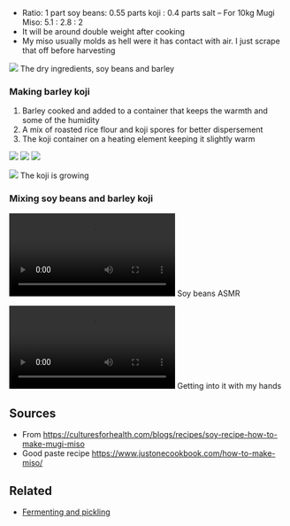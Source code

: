 - Ratio: 1 part soy beans: 0.55 parts koji : 0.4 parts salt – For 10kg Mugi Miso: 5.1 : 2.8 : 2
- It will be around double weight after cooking
- My miso usually molds as hell were it has contact with air. I just scrape that off before harvesting

![](assets/photo_5945069091352066710_y.jpg)
The dry ingredients, soy beans and barley

### Making barley koji

1. Barley cooked and added to a container that keeps the warmth and some of the humidity
2. A mix of roasted rice flour and koji spores for better dispersement
3. The koji container on a heating element keeping it slightly warm

![](assets/photo_5965095312672537199_y.jpg)
![](assets/photo_5965095312672537200_y.jpg)
![](assets/photo_5965095312672537201_y.jpg)

![](assets/photo_5965095312672537202_y.jpg)
The koji is growing

### Mixing soy beans and barley koji
![](assets/IMG_7879.mp4)
Soy beans ASMR

![](assets/IMG_7897.mp4)
Getting into it with my hands

## Sources
- From https://culturesforhealth.com/blogs/recipes/soy-recipe-how-to-make-mugi-miso
- Good paste recipe https://www.justonecookbook.com/how-to-make-miso/

## Related
- [Fermenting and pickling](notes/Fermenting%20and%20pickling.md) 